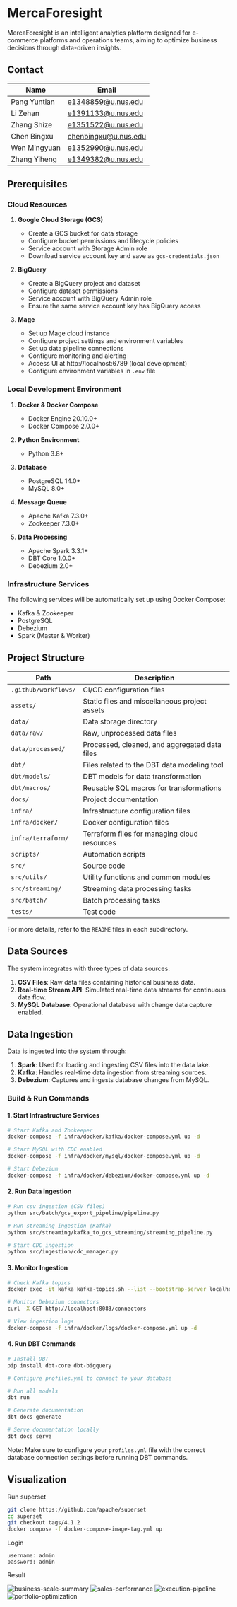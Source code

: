 # MercaForesight

MercaForesight is an intelligent analytics platform designed for e-commerce platforms and operations teams, aiming to optimize business decisions through data-driven insights.

## Contact

| Name          | Email                |
| ------------- | -------------------- |
| Pang Yuntian | e1348859@u.nus.edu   |
| Li Zehan     | e1391133@u.nus.edu   |
| Zhang Shize  | e1351522@u.nus.edu   |
| Chen Bingxu  | chenbingxu@u.nus.edu |
| Wen Mingyuan | e1352990@u.nus.edu   |
| Zhang Yiheng | e1349382@u.nus.edu   |

## Prerequisites

### Cloud Resources
1. **Google Cloud Storage (GCS)**
   - Create a GCS bucket for data storage
   - Configure bucket permissions and lifecycle policies
   - Service account with Storage Admin role
   - Download service account key and save as `gcs-credentials.json`

2. **BigQuery**
   - Create a BigQuery project and dataset
   - Configure dataset permissions
   - Service account with BigQuery Admin role
   - Ensure the same service account key has BigQuery access

3. **Mage**
   - Set up Mage cloud instance
   - Configure project settings and environment variables
   - Set up data pipeline connections
   - Configure monitoring and alerting
   - Access UI at http://localhost:6789 (local development)
   - Configure environment variables in `.env` file

### Local Development Environment
1. **Docker & Docker Compose**
   - Docker Engine 20.10.0+
   - Docker Compose 2.0.0+

2. **Python Environment**
   - Python 3.8+

3. **Database**
   - PostgreSQL 14.0+
   - MySQL 8.0+

4. **Message Queue**
   - Apache Kafka 7.3.0+
   - Zookeeper 7.3.0+

5. **Data Processing**
   - Apache Spark 3.3.1+
   - DBT Core 1.0.0+
   - Debezium 2.0+

### Infrastructure Services
The following services will be automatically set up using Docker Compose:
- Kafka & Zookeeper
- PostgreSQL
- Debezium
- Spark (Master & Worker)

## Project Structure

| Path                       | Description                                      |
|----------------------------|--------------------------------------------------|
| `.github/workflows/`       | CI/CD configuration files                        |
| `assets/`                  | Static files and miscellaneous project assets    |
| `data/`                    | Data storage directory                           |
| `data/raw/`                | Raw, unprocessed data files                      |
| `data/processed/`          | Processed, cleaned, and aggregated data files    |
| `dbt/`                     | Files related to the DBT data modeling tool      |
| `dbt/models/`              | DBT models for data transformation               |
| `dbt/macros/`              | Reusable SQL macros for transformations          |
| `docs/`                    | Project documentation                            |
| `infra/`                   | Infrastructure configuration files               |
| `infra/docker/`            | Docker configuration files                       |
| `infra/terraform/`         | Terraform files for managing cloud resources     |
| `scripts/`                 | Automation scripts                               |
| `src/`                     | Source code                                      |
| `src/utils/`               | Utility functions and common modules             |
| `src/streaming/`           | Streaming data processing tasks                  |
| `src/batch/`               | Batch processing tasks                           |
| `tests/`                   | Test code                                        |

For more details, refer to the `README` files in each subdirectory.

## Data Sources

The system integrates with three types of data sources:

1. **CSV Files**: Raw data files containing historical business data.
2. **Real-time Stream API**: Simulated real-time data streams for continuous data flow.
3. **MySQL Database**: Operational database with change data capture enabled.

## Data Ingestion

Data is ingested into the system through:

1. **Spark**: Used for loading and ingesting CSV files into the data lake.
2. **Kafka**: Handles real-time data ingestion from streaming sources.
3. **Debezium**: Captures and ingests database changes from MySQL.

### Build & Run Commands

#### 1. Start Infrastructure Services
```bash
# Start Kafka and Zookeeper
docker-compose -f infra/docker/kafka/docker-compose.yml up -d

# Start MySQL with CDC enabled
docker-compose -f infra/docker/mysql/docker-compose.yml up -d

# Start Debezium
docker-compose -f infra/docker/debezium/docker-compose.yml up -d
```

#### 2. Run Data Ingestion
```bash
# Run csv ingestion (CSV files)
python src/batch/gcs_export_pipeline/pipeline.py

# Run streaming ingestion (Kafka)
python src/streaming/kafka_to_gcs_streaming/streaming_pipeline.py

# Start CDC ingestion
python src/ingestion/cdc_manager.py
```

#### 3. Monitor Ingestion
```bash
# Check Kafka topics
docker exec -it kafka kafka-topics.sh --list --bootstrap-server localhost:9092

# Monitor Debezium connectors
curl -X GET http://localhost:8083/connectors

# View ingestion logs
docker-compose -f infra/docker/logs/docker-compose.yml up -d
```

#### 4. Run DBT Commands
```bash
# Install DBT
pip install dbt-core dbt-bigquery

# Configure profiles.yml to connect to your database

# Run all models
dbt run

# Generate documentation
dbt docs generate

# Serve documentation locally
dbt docs serve
```

Note: Make sure to configure your `profiles.yml` file with the correct database connection settings before running DBT commands.

## Visualization

Run superset

```bash
git clone https://github.com/apache/superset
cd superset
git checkout tags/4.1.2
docker compose -f docker-compose-image-tag.yml up
```

Login

```
username: admin
password: admin
```

Result

![business-scale-summary](assets/business-scale-summary.png)
![sales-performance](assets/sales-performance.png)
![execution-pipeline](assets/execution-pipeline.png)
![portfolio-optimization](assets/portfolio-optimization.png)
